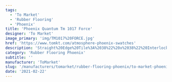 ```yaml
---
tags:
  - 'To Market'
  - 'Rubber Flooring'
  - 'Phoenix'
title: 'Phoenix Quantum Tm 1017 Force'
designer: 'To Market'
image_primary: 'img/TM1017%20FORCE.jpg'
href: 'https://www.tomkt.com/atmosphere-phoenix-swatches'
description: 'Straight%20Edge%20Tile%3A%2038%22%20x%2038%22%20Interlocking%20Tile%3A%2037%22%20x%2037%22'
category: 'Rubber Flooring Phoenix'
subtitle: ''
manufacturer: 'ToMarket'
slug: '/manufacturers/tomarket/rubber-flooring-phoenix/to-market-phoenix-quantum-tm-1017-force'
date: '2021-02-22'
---
```

